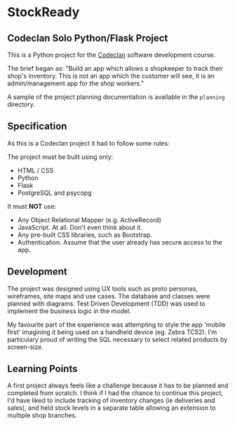 # StockReady

## Codeclan Solo Python/Flask Project

This is a Python project for the [Codeclan](https://www.codeclan.com/) software development course.

The brief began as: "Build an app which allows a shopkeeper to track their shop's inventory. This is
not an app which the customer will see, it is an admin/management app for the shop workers."

A sample of the project planning documentation is available in the `planning` directory.

## Specification

As this is a Codeclan project it had to follow some rules:

The project must be built using only:

* HTML / CSS
* Python
* Flask
* PostgreSQL and psycopg

It must **NOT** use:

* Any Object Relational Mapper (e.g. ActiveRecord)
* JavaScript. At all. Don't even think about it.
* Any pre-built CSS libraries, such as Bootstrap.
* Authentication. Assume that the user already has secure access to the app.

## Development

The project was designed using UX tools such as proto personas, wireframes, site maps and use cases.  The database and classes were planned with diagrams.  Test Driven Development (TDD) was used to implement the business logic in the model.

My favourite part of the experience was attempting to style the app 'mobile first' imagining it being used on a handheld device (eg. Zebra TC52).  I'm particulary proud of writing the SQL necessary to select related products by screen-size.

## Learning Points

A first project always feels like a challenge because it has to be planned and completed from scratch.  I think if I had the chance to continue this project, I'd have liked to include tracking of inventory changes (ie deliveries and sales), and held stock levels in a separate table allowing an extension to multiple shop branches.
